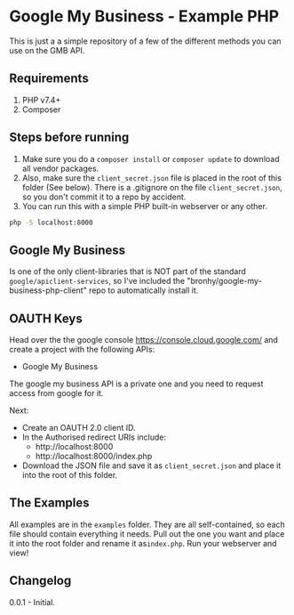 # Google My Business - Example PHP 

This is just a a simple repository of a few of the different methods you can use on the GMB API.
## Requirements

1. PHP v7.4+
2. Composer


## Steps before running

1. Make sure you do a `composer install` or `composer update` to download all vendor packages. 
1. Also, make sure the `client_secret.json` file is placed in the root of this folder (See below). There is a .gitignore on the file `client_secret.json`, so you don't commit it to a repo by accident.
1. You can run this with a simple PHP built-in webserver or any other. 
```bash
php -S localhost:8000
```


## Google My Business

Is one of the only client-libraries that is NOT part of the standard `google/apiclient-services`, so I've included the "bronhy/google-my-business-php-client" repo to automatically install it.

## OAUTH Keys

Head over the the google console https://console.cloud.google.com/ and create a project with the following APIs:

- Google My Business

The google my business API is a private one and you need to request access from google for it.

Next:
- Create an OAUTH 2.0 client ID.
- In the Authorised redirect URIs include:
    - http://localhost:8000
    - http://localhost:8000/index.php
- Download the JSON file and save it as `client_secret.json` and place it into the root of this folder.

## The Examples

All examples are in the `examples` folder. They are all self-contained, so each file should contain everything it needs. Pull out the one you want and place it into the root folder and rename it as`index.php`. Run your webserver and view!

## Changelog

0.0.1 - Initial.